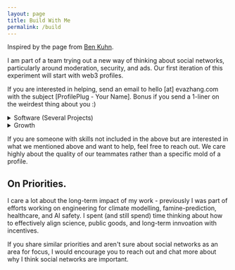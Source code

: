 ```yaml
---
layout: page 
title: Build With Me 
permalink: /build
---
```


Inspired by the page from [Ben Kuhn](https://www.benkuhn.net/work/). 

I am part of a team trying out a new way of thinking about social networks, particularly around moderation, security, and ads. Our first iteration of this experiment will start with web3 profiles. 

If you are interested in helping, send an email to hello [at] evazhang.com with the subject [ProfilePlug - Your Name]. Bonus if you send a 1-liner on the weirdest thing about you :) 

<details>
<summary>Software (Several Projects)</summary>

- Full stack (Web), Back-end, Protocol
- Javascript, C++ 
- Solidity and Rust are bonus but not required  
- No particular type of degree required, we will
be indexing on individual interest and contributions. 
- Open source contributions are +!  
- We don't expect you (and hope you don't either) to be good
at more than one of the above.  
- If you are more into the theory side of things, there will
be opportunities to contribute to an ongoing whitepaper for the 
protocol. 
</details>



<details>
<summary>Growth</summary>

- We are interested in someone who can own growth and enjoy
experimenting with new and unconventional ways for growth. 
- You will get to own growth. This means you enjoy running new
experiments and quick iterations on new ways of understanding 
and acquiring users. 
- You are someone who enjoy quantitative metrics but understand 
	Goodhart's law. 
- This may include producing social content (Twitter, Discord), identifying community trends and partners, and finding new growth avenues.  
- Some parts of growth will also be relaying feedback or working closely with people on the product side.  
- Some things we've done include 
	- taping QR code posters for user studies in the wild  
	- recruiting user feedback manually at events  
	- live-calling users and walking them through demos 
</details> 



If you are someone with skills not included in the above but are interested in what we mentioned above and want to help, feel free to reach out. We care highly about the quality of our teammates rather than a specific mold of a profile. 

## On Priorities. 

I care a lot about the long-term impact of my work - previously I was part of efforts working on engineering for climate modelling, famine-prediction, healthcare, and AI safety. I spent (and still spend) time thinking about how to effectively align science, public goods, and long-term innvoation with incentives. 

If you share similar priorities and aren't sure about social networks as an area for focus, I would encourage you to reach out and chat more about why I think social networks are important. 